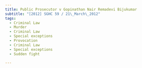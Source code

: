 ```yaml
---
title: Public Prosecutor v Gopinathan Nair Remadevi Bijukumar 
subtitle: "[2012] SGHC 59 / 21\_March\_2012"
tags:
  - Criminal Law
  - Murder
  - Criminal Law
  - Special exceptions
  - Provocation
  - Criminal Law
  - Special exceptions
  - Sudden fight

---
```


